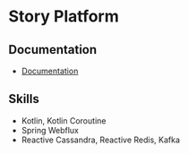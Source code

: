 # Story Platform

## Documentation

- [Documentation](https://seungh0.github.io/story-platform)

## Skills

- Kotlin, Kotlin Coroutine
- Spring Webflux
- Reactive Cassandra, Reactive Redis, Kafka

